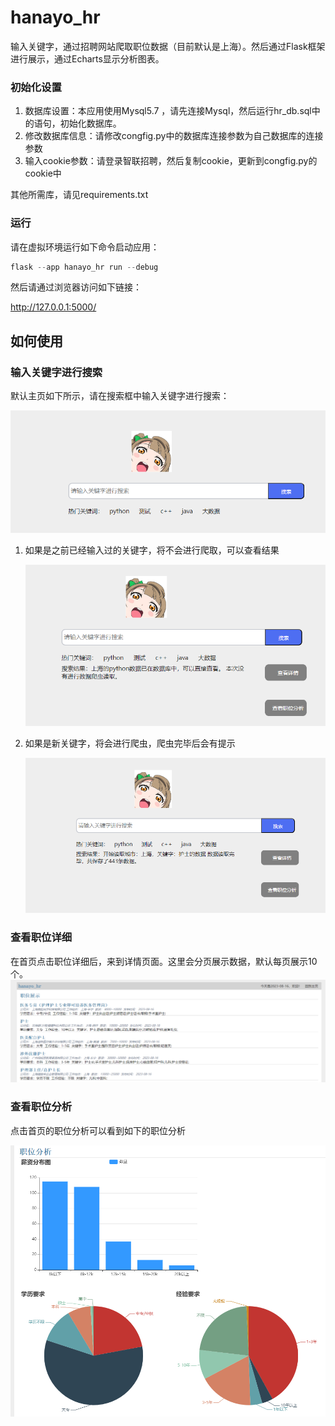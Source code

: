 # hanayo_hr
输入关键字，通过招聘网站爬取职位数据（目前默认是上海）。然后通过Flask框架进行展示，通过Echarts显示分析图表。

### 初始化设置

1. 数据库设置：本应用使用Mysql5.7 ，请先连接Mysql，然后运行hr_db.sql中的语句，初始化数据库。
2. 修改数据库信息：请修改congfig.py中的数据库连接参数为自己数据库的连接参数
3. 输入cookie参数：请登录智联招聘，然后复制cookie，更新到congfig.py的cookie中

其他所需库，请见requirements.txt

### 运行

请在虚拟环境运行如下命令启动应用：

```python
flask --app hanayo_hr run --debug
```

然后请通过浏览器访问如下链接：

http://127.0.0.1:5000/

## 如何使用

### 输入关键字进行搜索

默认主页如下所示，请在搜索框中输入关键字进行搜索：

![Untitled](hanayo_hr/static/pic/home.png)

1. 如果是之前已经输入过的关键字，将不会进行爬取，可以查看结果
    
    ![Untitled](hanayo_hr/static/pic/no_new.png)
    
2. 如果是新关键字，将会进行爬虫，爬虫完毕后会有提示
    
    ![Untitled](hanayo_hr/static/pic/new.png)
    

### 查看职位详细

在首页点击职位详细后，来到详情页面。这里会分页展示数据，默认每页展示10个。
![Untitled](hanayo_hr/static/pic/records_page.png)

### 查看职位分析

点击首页的职位分析可以看到如下的职位分析

![Untitled](hanayo_hr/static/pic/echarts.png)
